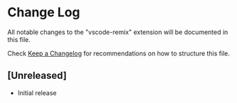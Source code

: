 # Change Log

All notable changes to the "vscode-remix" extension will be documented in this file.

Check [Keep a Changelog](http://keepachangelog.com/) for recommendations on how to structure this file.

## [Unreleased]

- Initial release
